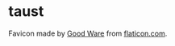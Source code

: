 # taust

Favicon made by <a href="https://www.flaticon.com/authors/good-ware">Good Ware</a> from <a href="https://www.flaticon.com/">flaticon.com</a>.
